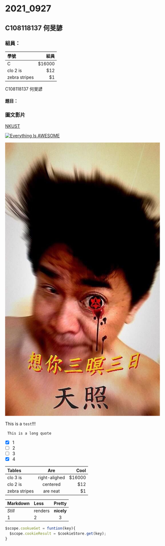 # 2021_0927
## C108118137 何旻諺
### 組員：
| 學號            |組員            |
| :------------- |--------------: |
|  C       |$16000         |
|  clo 2 is       |$12            |
|  zebra stripes  |$1             |
C108118137 何旻諺
#### 題目：
### 圖文影片
[NKUST](https://www.nkust.edu.tw/)

[![Everything Is AWESOME](https://i.ytimg.com/an_webp/sSm2dRarhPo/mqdefault_6s.webp?du=3000&sqp=CJ6Ny4oG&rs=AOn4CLAke3RXf5tqLbBWIHNf_bhi3waZHg)](https://www.youtube.com/watch?v=sSm2dRarhPo "Everything Is AWESOME")

![88](IMG_1182.jpg)

This is a ` test `!!!
```
 This is a long quote 
 ```
- [x] 1
- [ ] 2
- [ ] 3
- [x] 4

| Tables          | Are                |  Cool            |
| :-------------  | :----------------: |  --------------: |
|  clo 3 is       |   right-alighed    |   $16000         |
|  clo 2 is       |     centered       |   $12            |
|  zebra stripes  |     are neat       |   $1             |
   
| Markdown        | Less               |      Pretty      |
| :-------------- | :---------------   |  :-------------: |
|  *Still*        |  renders           |    **nicely**    |
|  1              |  2                 |         3        |

```js
$scope.cookueGet = funtion(key){
  $scope.cookieResult = $cookieStore.get(key);
}
```
